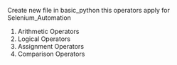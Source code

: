 Create new file in basic_python this operators apply for Selenium_Automation
1. Arithmetic Operators
2. Logical Operators
3. Assignment Operators
4. Comparison Operators
